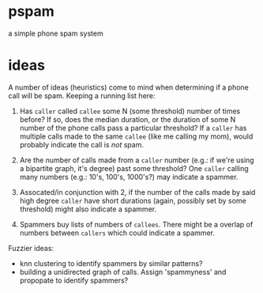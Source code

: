 pspam
=====

a simple phone spam system


ideas
=====

A number of ideas (heuristics) come to mind when determining if a
phone call will be spam. Keeping a running list here:


1. Has `caller` called `callee` some N (some threshold) number of
   times before? If so, does the median duration, or the duration of
   some N number of the phone calls pass a particular threshold? If a
   `caller` has multiple calls made to the same `callee` (like me
   calling my mom), would probably indicate the call is _not_ spam.

2. Are the number of calls made from a `caller` number (e.g.: if we're
   using a bipartite graph, it's degree) past some threshold? One
   `caller` calling many numbers (e.g.: 10's, 100's, 1000's?) may
   indicate a spammer.

3. Assocated/in conjunction with 2, if the number of the calls made by
   said high degree `caller` have short durations (again, possibly set by
   some threshold) might also indicate a spammer.

4. Spammers buy lists of numbers of `callees`. There might be a overlap of
   numbers between `callers` which could indicate a spammer.



Fuzzier ideas:

- knn clustering to identify spammers by similar patterns?
- building a unidirected graph of calls. Assign 'spammyness' and propopate to identify spammers?
